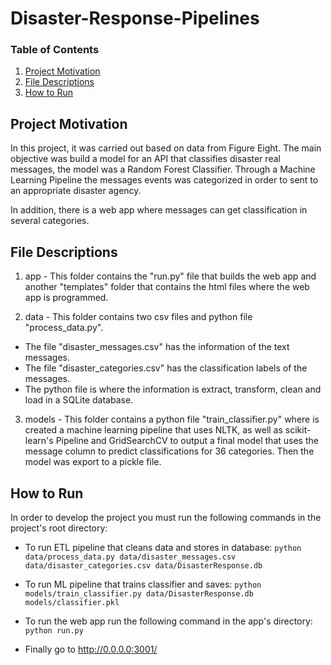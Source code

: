 # Disaster-Response-Pipelines

### Table of Contents

1. [Project Motivation](#motivation)
2. [File Descriptions](#files)
3. [How to Run](#run)


## Project Motivation <a name="motivation"></a>

In this project, it was carried out based on data from Figure Eight. 
The main objective was build a model for an API that classifies disaster real messages, the model was a Random Forest Classifier.
Through a Machine Learning Pipeline the messages events was categorized in order to sent to an appropriate disaster agency.

In addition, there is a web app where messages can get classification in several categories.


## File Descriptions <a name="files"></a>

1. app - This folder contains the "run.py" file that builds the web app and another "templates" folder that contains the html files where the web app is programmed.

2. data - This folder contains two csv files and python file "process_data.py". 

- The file "disaster_messages.csv" has the information of the text messages.
- The file "disaster_categories.csv" has the classification labels of the messages. 
- The python file is where the information is extract, transform, clean and load in a SQLite database. 

3. models - This folder contains a python file "train_classifier.py" where is created a machine learning pipeline that uses NLTK, as well as scikit-learn's Pipeline and GridSearchCV to output a final model that uses the message column to predict classifications for 36 categories. Then the model was export to a pickle file.


## How to Run <a name="run"></a>

In order to develop the project you must run the following commands in the project's root directory:

- To run ETL pipeline that cleans data and stores in database:
        `python data/process_data.py data/disaster_messages.csv data/disaster_categories.csv data/DisasterResponse.db`
        
- To run ML pipeline that trains classifier and saves:
        `python models/train_classifier.py data/DisasterResponse.db models/classifier.pkl`
        
 - To run the web app run the following command in the app's directory:
         `python run.py`
  
 - Finally go to http://0.0.0.0:3001/



